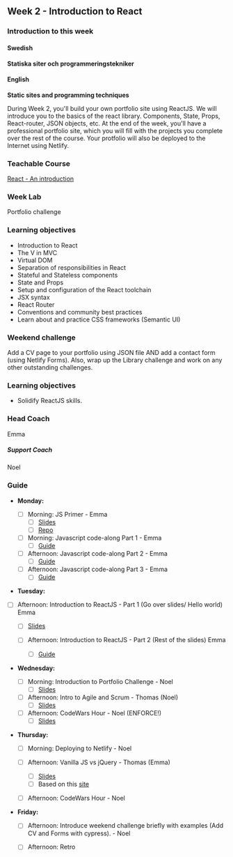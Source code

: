 ## Week 2 - Introduction to React
### Introduction to this week

#### Swedish
**Statiska siter och programmeringstekniker**


#### English
**Static sites and programming techniques**

During Week 2, you'll build your own portfolio site using ReactJS. We will introduce you to the basics of the react library. Components, State, Props, React-router, JSON objects, etc. At the end of the week, you'll have a professional portfolio site, which you will fill with the projects you complete over the rest of the course. Your protfolio will also be deployed to the Internet using Netlify.

### Teachable Course
[React - An introduction](https://learn.craftacademy.co/admin/courses/659433/information)

### Week Lab
Portfolio challenge

### Learning objectives

- Introduction to React
- The V in MVC
- Virtual DOM
- Separation of responsibilities in React
- Stateful and Stateless components
- State and Props
- Setup and configuration of the React toolchain
- JSX syntax
- React Router
- Conventions and community best practices
- Learn about and practice CSS frameworks (Semantic UI)

### Weekend challenge
Add a CV page to your portfolio using JSON file AND add a contact form (using Netlify Forms). Also, wrap up the Library challenge and work on any other outstanding challenges.

### Learning objectives
* Solidify ReactJS skills.

### Head Coach
Emma
##### Support Coach 
Noel

### Guide
- **Monday:**

  - [ ] Morning: JS Primer - Emma 
    - [ ] [Slides](https://docs.google.com/presentation/d/1zNDOoOzelyPxf2iNb7k6Sz2Sa8udtG-MM1Px1nVJbHA/edit#slide=id.g497f7c5a27_0_0)
    - [ ] [Repo](https://github.com/CraftAcademyLabs/js_primer_for_react_devs/blob/master/00_introduction.md)
    
  - [ ] Morning: Javascript code-along Part 1 - Emma
    - [ ] [Guide](https://github.com/CraftAcademyLabs/coach-guides/blob/master/coding_demo_guides/js_portfolio_codealong/partOne.md)
  
  - [ ] Afternoon: Javascript code-along Part 2 - Emma
    - [ ] [Guide](https://github.com/CraftAcademyLabs/coach-guides/blob/master/coding_demo_guides/js_portfolio_codealong/partTwo.md)
    
  - [ ] Afternoon: Javascript code-along Part 3 - Emma
    - [ ] [Guide](https://github.com/CraftAcademyLabs/coach-guides/blob/master/coding_demo_guides/js_portfolio_codealong/partThree.md)
 
- **Tuesday:**  

- [ ] Afternoon: Introduction to ReactJS - Part 1 (Go over slides/ Hello world) Emma 
    - [ ] [Slides](https://docs.google.com/presentation/d/1loDvAo_ji612mlLlBB-_Cb6WL-LxqDhXND7FYefQuUY/edit?usp=sharing)
  
  - [ ] Afternoon: Introduction to ReactJS - Part 2 (Rest of the slides) Emma 
    - [ ] [Guide](https://github.com/CraftAcademyLabs/coach-guides/blob/master/coding_demo_guides/react_hello_world.md)


  
- **Wednesday:**
  
  - [ ] Morning: Introduction to Portfolio Challenge - Noel 
    - [ ] [Slides](https://docs.google.com/presentation/d/1-A4s8OwQRUJd2V7Lnot6JGhpKR-QHehKsraFRjt0pAw/edit?usp=sharing)
  
  - [ ] Afternoon: Intro to Agile and Scrum - Thomas (Noel)
    - [ ] [Slides](https://docs.google.com/presentation/d/1v65qlThrfBCIGMbPqZJWaDXjn9fEGPPwQfJYtkUBAKY/edit#slide=id.p)
    
  - [ ] Afternoon: CodeWars Hour - Noel (ENFORCE!) 
    - [ ] [Slides](https://docs.google.com/presentation/d/1ztZcMLwXCh993O0xB89IPUFCF22tqAP6kgCOvnlbGAg/edit?usp=sharing)
  
- **Thursday:** 

  - [ ] Morning: Deploying to Netlify - Noel

  - [ ] Afternoon: Vanilla JS vs jQuery - Thomas (Emma)
    - [ ] [Slides](https://docs.google.com/presentation/d/1UixROKCOaXrAC6ZTeHyXBzaUwB-xnuCFga4Tl7z052g/edit#slide=id.g4b12024eb7_0_21)
    - [ ] Based on this [site](http://youmightnotneedjquery.com/)

  - [ ] Afternoon: CodeWars Hour - Noel
  
- **Friday:**
  - [ ] Afternoon: Introduce weekend challenge briefly with examples (Add CV and Forms with cypress). - Noel
  
  - [ ] Afternoon: Retro 